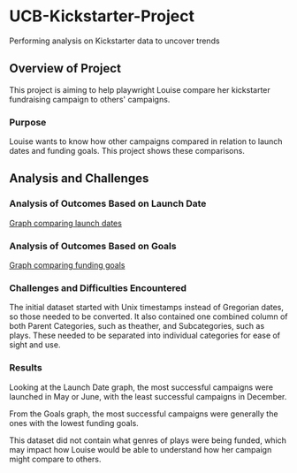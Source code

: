 # UCB-Kickstarter-Project
Performing analysis on Kickstarter data to uncover trends

## Overview of Project
This project is aiming to help playwright Louise compare her kickstarter fundraising campaign to others' campaigns.

### Purpose
Louise wants to know how other campaigns compared in relation to launch dates and funding goals. This project shows these comparisons.

## Analysis and Challenges

### Analysis of Outcomes Based on Launch Date
[Graph comparing launch dates](UCB-Kickstarter-Project/Theater_Outcomes_vs_Launch.png)

### Analysis of Outcomes Based on Goals
[Graph comparing funding goals](https://github.com/MServ/UCB-Excel-Project/blob/main/Outcomes_vs_Goals.png) 

### Challenges and Difficulties Encountered
The initial dataset started with Unix timestamps instead of Gregorian dates, so those needed to be converted.
It also contained one combined column of both Parent Categories, such as theather, and Subcategories, such as plays. These needed to be separated into individual categories for ease of sight and use.

### Results
Looking at the Launch Date graph, the most successful campaigns were launched in May or June, with the least successful campaigns in December.

From the Goals graph, the most successful campaigns were generally the ones with the lowest funding goals.

This dataset did not contain what genres of plays were being funded, which may impact how Louise would be able to understand how her campaign might compare to others.
